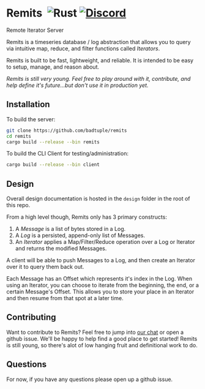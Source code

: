 Remits  &nbsp;![Rust](https://github.com/badtuple/remits/workflows/Rust/badge.svg) [![Discord](https://img.shields.io/discord/691125113659195474)](https://discord.gg/gSVR24K)
======

Remote Iterator Server

Remits is a timeseries database / log abstraction that allows you to query via intuitive map, reduce, and filter functions called _Iterators_.

Remits is built to be fast, lightweight, and reliable. It is intended to be easy to setup, manage, and reason about.

*Remits is still very young. Feel free to play around with it, contribute, and help define it's future...but don't use it in production yet.*

## Installation

To build the server:

```sh
git clone https://github.com/badtuple/remits
cd remits
cargo build --release --bin remits
```

To build the CLI Client for testing/administration:

```sh
cargo build --release --bin client
```

## Design

Overall design documentation is hosted in the `design` folder in the root of this repo.

From a high level though, Remits only has 3 primary constructs:

  1. A *Message* is a list of bytes stored in a Log.
  2. A *Log* is a persisted, append-only list of Messages.
  3. An *Iterator* applies a Map/Filter/Reduce operation over a Log or Iterator
   and returns the modified Messages.

A client will be able to push Messages to a Log, and then create an Iterator
over it to query them back out.

Each Message has an Offset which represents it's index in the Log. When using
an Iterator, you can choose to iterate from the beginning, the end, or a certain
Message's Offset. This allows you to store your place in an Iterator and then
resume from that spot at a later time.

## Contributing

Want to contribute to Remits?
Feel free to jump into [our chat](https://discord.gg/gSVR24K) or open a github issue. We'll be happy to help find a good place to get started!
Remits is still young, so there's alot of low hanging fruit and definitional work to do.


## Questions

For now, if you have any questions please open up a github issue.
